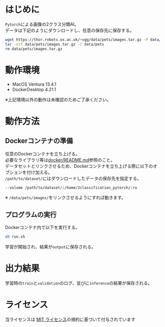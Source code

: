 # はじめに
`Pytorch`による画像の2クラス分類AI。  
データは下記のようにダウンロードし、任意の保存先に保存する。  
```bash
wget https://thor.robots.ox.ac.uk/~vgg/data/pets/images.tar.gz -P data/pets
tar -xzf data/pets/images.tar.gz -C data/pets
rm data/pets/images.tar.gz
```

# 動作環境
- MacOS Ventura 13.4.1  
- DockerDesktop 4.21.1  

※上記環境以外の動作は未確認のためご了承ください。  

# 動作方法
## Dockerコンテナの準備
任意のDockerコンテナを立ち上げる。  
必要なライブラリ等は[docker/README.md](docker/README.md)参照のこと。  
データセットとリンクさせるため、Dockerコンテナを立ち上げる際に以下のオプションを付け加える。  
`/path/to/dataset/`にはダウンロードしたデータの保存先を指定する。  
```bash
--volume /path/to/dataset/:/home/2classification_pytorch/:ro
```
※ `/data/pets/images/`をリンクさせるようにすれば動きます。  
## プログラムの実行
Dockerコンテナ内で以下を実行する。  
```bash
sh run.sh
```
学習が開始され、結果が`output`に保存される。  

# 出力結果
学習時の`train`と`validation`のログ、並びに`inference`の結果が保存される。  

# ライセンス
当ライセンスは [MIT ライセンス](./LICENSE)の規約に基づいて付与されています
